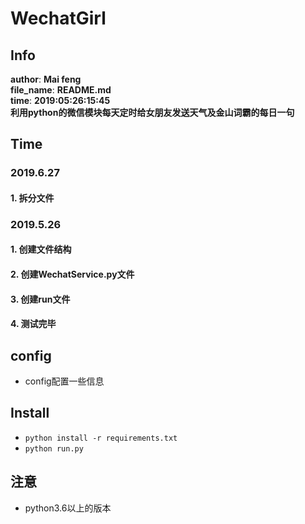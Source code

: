 # WechatGirl

## Info
 **__author__**: **Mai feng** </br>
 **__file_name__**: **README.md** </br>
 **__time__**: **2019:05:26:15:45** </br>
 **利用python的微信模块每天定时给女朋友发送天气及金山词霸的每日一句**


## Time

### 2019.6.27
#### 1. 拆分文件

### 2019.5.26
#### 1. 创建文件结构
#### 2. 创建WechatService.py文件
#### 3. 创建run文件
#### 4. 测试完毕


## config
- config配置一些信息

## Install
- `python install -r requirements.txt`
- `python run.py`

## 注意
- python3.6以上的版本



